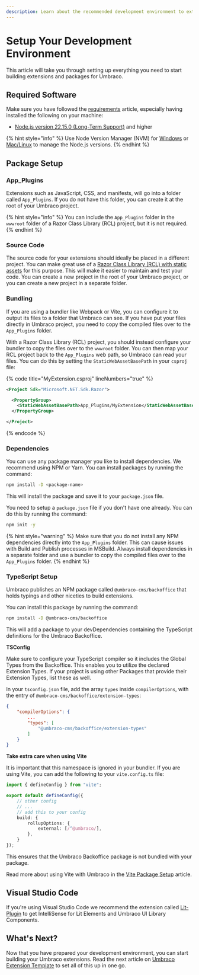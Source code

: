 ```yaml
---
description: Learn about the recommended development environment to extend Umbraco
---
```


# Setup Your Development Environment

This article will take you through setting up everything you need to start building extensions and packages for Umbraco.

## Required Software

Make sure you have followed the [requirements](../../fundamentals/setup/requirements.md) article, especially having installed the following on your machine:
* [Node.js version 22.15.0 (Long-Term Support)](https://nodejs.org/en) and higher

{% hint style="info" %}
Use Node Version Manager (NVM) for [Windows](https://github.com/coreybutler/nvm-windows) or [Mac/Linux](https://github.com/nvm-sh/nvm) to manage the Node.js versions.
{% endhint %}

## Package Setup

### App\_Plugins

Extensions such as JavaScript, CSS, and manifests, will go into a folder called `App_Plugins`. If you do not have this folder, you can create it at the root of your Umbraco project.

{% hint style="info" %}
You can include the `App_Plugins` folder in the `wwwroot` folder of a Razor Class Library (RCL) project, but it is not required.
{% endhint %}
### Source Code

The source code for your extensions should ideally be placed in a different project. You can make great use of a [Razor Class Library (RCL) with static assets](https://learn.microsoft.com/en-us/aspnet/core/razor-pages/ui-class?view=aspnetcore-8.0\&tabs=visual-studio#create-an-rcl-with-static-assets) for this purpose. This will make it easier to maintain and test your code. You can create a new project in the root of your Umbraco project, or you can create a new project in a separate folder.

### Bundling

If you are using a bundler like Webpack or Vite, you can configure it to output its files to a folder that Umbraco can see. If you have put your files directly in Umbraco project, you need to copy the compiled files over to the `App_Plugins` folder.

With a Razor Class Library (RCL) project, you should instead configure your bundler to copy the files over to the `wwwroot` folder. You can then map your RCL project back to the `App_Plugins` web path, so Umbraco can read your files. You can do this by setting the `StaticWebAssetBasePath` in your `csproj` file:

{% code title="MyExtension.csproj" lineNumbers="true" %}
```xml
<Project Sdk="Microsoft.NET.Sdk.Razor">

  <PropertyGroup>
    <StaticWebAssetBasePath>App_Plugins/MyExtension</StaticWebAssetBasePath>
  </PropertyGroup>

</Project>
```
{% endcode %}

### Dependencies

You can use any package manager you like to install dependencies. We recommend using NPM or Yarn. You can install packages by running the command:

```bash
npm install -D <package-name>
```

This will install the package and save it to your `package.json` file.

You need to setup a `package.json` file if you don't have one already. You can do this by running the command:

```bash
npm init -y
```

{% hint style="warning" %}
Make sure that you do not install any NPM dependencies directly into the `App_Plugins` folder. This can cause issues with Build and Publish processes in MSBuild. Always install dependencies in a separate folder and use a bundler to copy the compiled files over to the `App_Plugins` folder.
{% endhint %}

### TypeScript Setup

Umbraco publishes an NPM package called `@umbraco-cms/backoffice` that holds typings and other niceties to build extensions.

You can install this package by running the command:

```bash
npm install -D @umbraco-cms/backoffice
```

This will add a package to your devDependencies containing the TypeScript definitions for the Umbraco Backoffice.

**TSConfig**

Make sure to configure your TypeScript compiler so it includes the Global Types from the Backoffice. This enables you to utilize the declared Extension Types. If your project is using other Packages that provide their Extension Types, list these as well.

In your `tsconfig.json` file, add the array `types` inside `compilerOptions`, with the entry of `@umbraco-cms/backoffice/extension-types`:

```json
{
    "compilerOptions": {
        ...
        "types": [
            "@umbraco-cms/backoffice/extension-types"
        ]
    }
}
```

**Take extra care when using Vite**

It is important that this namespace is ignored in your bundler. If you are using Vite, you can add the following to your `vite.config.ts` file:

```ts
import { defineConfig } from "vite";

export default defineConfig({
    // other config
    // ...
    // add this to your config
    build: {
        rollupOptions: {
            external: [/^@umbraco/],
        },
    }
});
```

This ensures that the Umbraco Backoffice package is not bundled with your package.

Read more about using Vite with Umbraco in the [Vite Package Setup](vite-package-setup.md) article.

## Visual Studio Code

If you're using Visual Studio Code we recommend the extension called [Lit-Plugin](https://marketplace.visualstudio.com/items?itemName=runem.lit-plugin) to get IntelliSense for Lit Elements and Umbraco UI Library Components.

## What's Next?

Now that you have prepared your development environment, you can start building your Umbraco extensions. Read the next article on [Umbraco Extension Template](./umbraco-extension-template.md) to set all of this up in one go.
